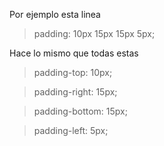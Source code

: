 Por ejemplo esta linea

> padding: 10px 15px 15px 5px;

Hace lo mismo que todas estas

> padding-top: 10px;

> padding-right: 15px;

> padding-bottom: 15px;

> padding-left: 5px;
